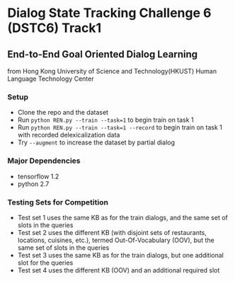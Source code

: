 # Dialog State Tracking Challenge 6 (DSTC6) Track1 
## End-to-End Goal Oriented Dialog Learning
from Hong Kong University of Science and Technology(HKUST) Human Language Technology Center

### Setup
* Clone the repo and the dataset
* Run ```python REN.py --train --task=1``` to begin train on task 1
* Run ```python REN.py --train --task=1 --record``` to begin train on task 1 with recorded delexicalization data 
* Try ```--augment``` to increase the dataset by partial dialog

### Major Dependencies
- tensorflow 1.2
- python 2.7

### Testing Sets for Competition 
* Test set 1 uses the same KB as for the train dialogs, and the same set of slots in the queries
* Test set 2 uses the different KB (with disjoint sets of restaurants, locations, cuisines, etc.), termed Out-Of-Vocabulary (OOV), but the same set of slots in the queries
* Test set 3 uses the same KB as for the train dialogs, but one additional slot for the queries
* Test set 4 uses the different KB (OOV) and an additional required slot

